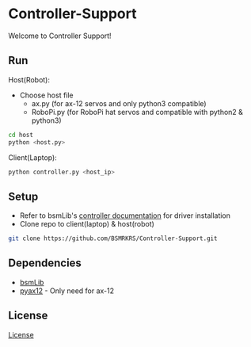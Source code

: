 # Controller-Support

Welcome to Controller Support!

## Run

Host(Robot):

- Choose host file
  - ax.py (for ax-12 servos and only python3 compatible)
  - RoboPi.py (for RoboPi hat servos and compatible with python2 & python3)

```bash
cd host
python <host.py>
```

Client(Laptop):

```bash
python controller.py <host_ip>
```

## Setup

- Refer to bsmLib's [controller documentation](https://github.com/BSMRKRS/bsmLib/blob/master/docs/controller.md) for driver installation
- Clone repo to client(laptop) & host(robot)

```bash
git clone https://github.com/BSMRKRS/Controller-Support.git
```

## Dependencies

- [bsmLib](https://github.com/BSMRKRS/bsmLib/)
- [pyax12](https://github.com/jeremiedecock/pyax12) - Only need for ax-12

## License

[License](/docs/LICENSE)
